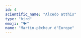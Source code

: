 ```yaml
---
id: 4
scientific_name: "Alcedo atthis"
type: "bird"
emoji: "🐦"
name: "Martin-pêcheur d'Europe"
---
```

